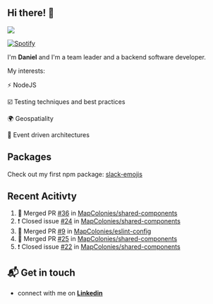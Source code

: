 ## Hi there! 👋

<p>
  <img src="https://github-readme-stats.vercel.app/api?username=syncush&theme=tokyonight">
</p>

[![Spotify](https://novatorem-rust.vercel.app/api/spotify)](https://open.spotify.com/user/syncush)

I'm **Daniel** and I'm a team leader and a backend software developer.

My interests:

⚡ NodeJS

☑️ Testing techniques and best practices

🌍 Geospatiality

🧠 Event driven architectures

## Packages
Check out my first npm package: [slack-emojis](https://www.npmjs.com/package/slack-emojis)

## Recent Acitivty
<!--START_SECTION:activity-->
1. 🎉 Merged PR [#36](https://github.com//MapColonies/shared-components/pull/36) in [MapColonies/shared-components](https://github.com//MapColonies/shared-components)
2. ❗️ Closed issue [#24](https://github.com//MapColonies/shared-components/issues/24) in [MapColonies/shared-components](https://github.com//MapColonies/shared-components)
3. 🎉 Merged PR [#9](https://github.com//MapColonies/eslint-config/pull/9) in [MapColonies/eslint-config](https://github.com//MapColonies/eslint-config)
4. 🎉 Merged PR [#25](https://github.com//MapColonies/shared-components/pull/25) in [MapColonies/shared-components](https://github.com//MapColonies/shared-components)
5. ❗️ Closed issue [#22](https://github.com//MapColonies/shared-components/issues/22) in [MapColonies/shared-components](https://github.com//MapColonies/shared-components)
<!--END_SECTION:activity-->

## 📬 Get in touch

* connect with me on [**Linkedin**](https://www.linkedin.com/in/daniel-hermon-927372144/)
